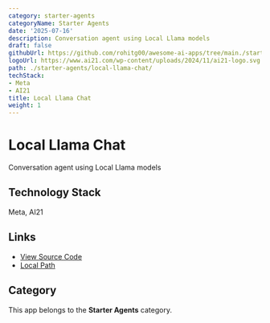 ```yaml
---
category: starter-agents
categoryName: Starter Agents
date: '2025-07-16'
description: Conversation agent using Local Llama models
draft: false
githubUrl: https://github.com/rohitg00/awesome-ai-apps/tree/main./starter-agents/local-llama-chat/
logoUrl: https://www.ai21.com/wp-content/uploads/2024/11/ai21-logo.svg
path: ./starter-agents/local-llama-chat/
techStack:
- Meta
- AI21
title: Local Llama Chat
weight: 1
---
```


# Local Llama Chat

Conversation agent using Local Llama models

## Technology Stack

Meta, AI21

## Links

- [View Source Code](https://github.com/rohitg00/awesome-ai-apps/tree/main./starter-agents/local-llama-chat/)
- [Local Path](./starter-agents/local-llama-chat/)

## Category

This app belongs to the **Starter Agents** category.
